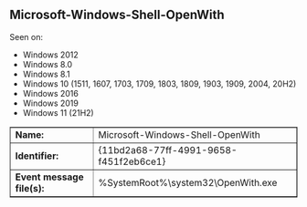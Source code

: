 ## Microsoft-Windows-Shell-OpenWith

Seen on:
* Windows 2012
* Windows 8.0
* Windows 8.1
* Windows 10 (1511, 1607, 1703, 1709, 1803, 1809, 1903, 1909, 2004, 20H2)
* Windows 2016
* Windows 2019
* Windows 11 (21H2)

<table border="1" class="docutils">
  <tbody>
    <tr>
      <td><b>Name:</b></td>
      <td>Microsoft-Windows-Shell-OpenWith</td>
    </tr>
    <tr>
      <td><b>Identifier:</b></td>
      <td>{11bd2a68-77ff-4991-9658-f451f2eb6ce1}</td>
    </tr>
    <tr>
      <td><b>Event message file(s):</b></td>
      <td>%SystemRoot%\system32\OpenWith.exe</td>
    </tr>
  </tbody>
</table>

&nbsp;

